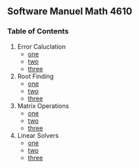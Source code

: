 ## Software Manuel Math 4610

### Table of Contents

1. Error Caluclation
    * [one](https://gbmitchell.github.io/math4610/softwareManuel/)
    * [two](https://gbmitchell.github.io/math4610/softwareManuel/)
    * [three](https://gbmitchell.github.io/math4610/softwareManuel/)
2. Root Finding
    * [one](https://gbmitchell.github.io/math4610/softwareManuel/)
    * [two](https://gbmitchell.github.io/math4610/softwareManuel/)
    * [three](https://gbmitchell.github.io/math4610/softwareManuel/)  
3. Matrix Operations
    * [one](https://gbmitchell.github.io/math4610/softwareManuel/)
    * [two](https://gbmitchell.github.io/math4610/softwareManuel/)
    * [three](https://gbmitchell.github.io/math4610/softwareManuel/)  
4. Linear Solvers
    * [one](https://gbmitchell.github.io/math4610/softwareManuel/)
    * [two](https://gbmitchell.github.io/math4610/softwareManuel/)
    * [three](https://gbmitchell.github.io/math4610/softwareManuel/)

